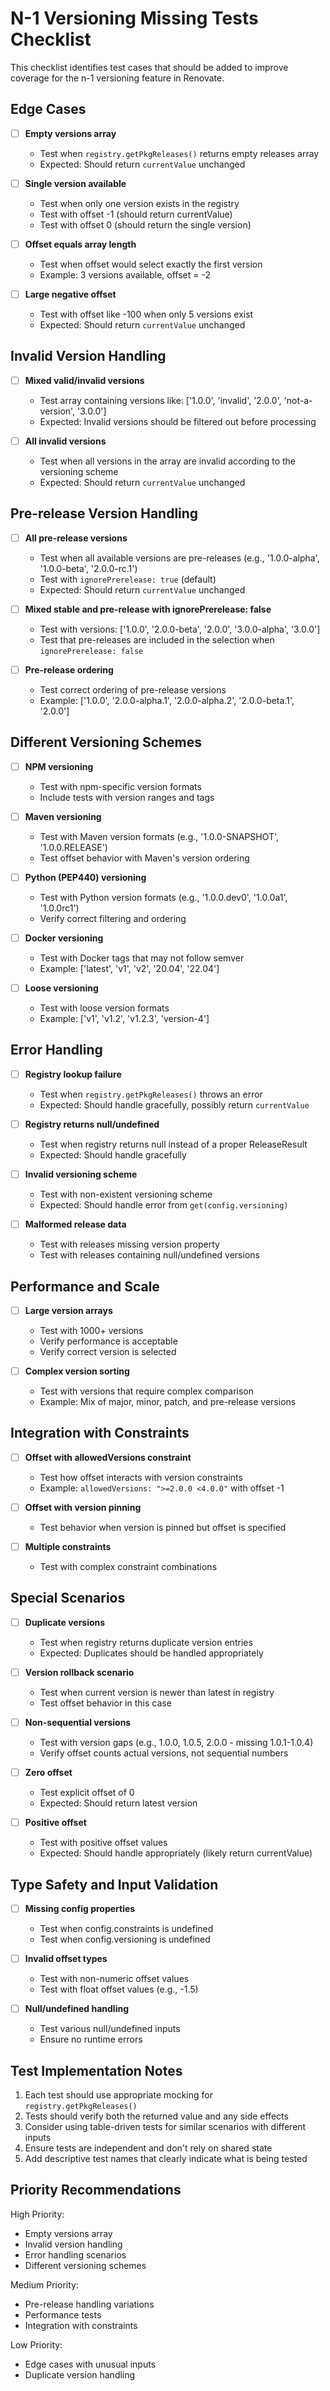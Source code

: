 # N-1 Versioning Missing Tests Checklist

This checklist identifies test cases that should be added to improve coverage for the n-1 versioning feature in Renovate.

## Edge Cases

- [ ] **Empty versions array**
  - Test when `registry.getPkgReleases()` returns empty releases array
  - Expected: Should return `currentValue` unchanged
- [ ] **Single version available**

  - Test when only one version exists in the registry
  - Test with offset -1 (should return currentValue)
  - Test with offset 0 (should return the single version)

- [ ] **Offset equals array length**

  - Test when offset would select exactly the first version
  - Example: 3 versions available, offset = -2

- [ ] **Large negative offset**
  - Test with offset like -100 when only 5 versions exist
  - Expected: Should return `currentValue` unchanged

## Invalid Version Handling

- [ ] **Mixed valid/invalid versions**

  - Test array containing versions like: ['1.0.0', 'invalid', '2.0.0', 'not-a-version', '3.0.0']
  - Expected: Invalid versions should be filtered out before processing

- [ ] **All invalid versions**
  - Test when all versions in the array are invalid according to the versioning scheme
  - Expected: Should return `currentValue` unchanged

## Pre-release Version Handling

- [ ] **All pre-release versions**

  - Test when all available versions are pre-releases (e.g., '1.0.0-alpha', '1.0.0-beta', '2.0.0-rc.1')
  - Test with `ignorePrerelease: true` (default)
  - Expected: Should return `currentValue` unchanged

- [ ] **Mixed stable and pre-release with ignorePrerelease: false**

  - Test with versions: ['1.0.0', '2.0.0-beta', '2.0.0', '3.0.0-alpha', '3.0.0']
  - Test that pre-releases are included in the selection when `ignorePrerelease: false`

- [ ] **Pre-release ordering**
  - Test correct ordering of pre-release versions
  - Example: ['1.0.0', '2.0.0-alpha.1', '2.0.0-alpha.2', '2.0.0-beta.1', '2.0.0']

## Different Versioning Schemes

- [ ] **NPM versioning**

  - Test with npm-specific version formats
  - Include tests with version ranges and tags

- [ ] **Maven versioning**

  - Test with Maven version formats (e.g., '1.0.0-SNAPSHOT', '1.0.0.RELEASE')
  - Test offset behavior with Maven's version ordering

- [ ] **Python (PEP440) versioning**

  - Test with Python version formats (e.g., '1.0.0.dev0', '1.0.0a1', '1.0.0rc1')
  - Verify correct filtering and ordering

- [ ] **Docker versioning**

  - Test with Docker tags that may not follow semver
  - Example: ['latest', 'v1', 'v2', '20.04', '22.04']

- [ ] **Loose versioning**
  - Test with loose version formats
  - Example: ['v1', 'v1.2', 'v1.2.3', 'version-4']

## Error Handling

- [ ] **Registry lookup failure**

  - Test when `registry.getPkgReleases()` throws an error
  - Expected: Should handle gracefully, possibly return `currentValue`

- [ ] **Registry returns null/undefined**

  - Test when registry returns null instead of a proper ReleaseResult
  - Expected: Should handle gracefully

- [ ] **Invalid versioning scheme**

  - Test with non-existent versioning scheme
  - Expected: Should handle error from `get(config.versioning)`

- [ ] **Malformed release data**
  - Test with releases missing version property
  - Test with releases containing null/undefined versions

## Performance and Scale

- [ ] **Large version arrays**

  - Test with 1000+ versions
  - Verify performance is acceptable
  - Verify correct version is selected

- [ ] **Complex version sorting**
  - Test with versions that require complex comparison
  - Example: Mix of major, minor, patch, and pre-release versions

## Integration with Constraints

- [ ] **Offset with allowedVersions constraint**

  - Test how offset interacts with version constraints
  - Example: `allowedVersions: ">=2.0.0 <4.0.0"` with offset -1

- [ ] **Offset with version pinning**

  - Test behavior when version is pinned but offset is specified

- [ ] **Multiple constraints**
  - Test with complex constraint combinations

## Special Scenarios

- [ ] **Duplicate versions**

  - Test when registry returns duplicate version entries
  - Expected: Duplicates should be handled appropriately

- [ ] **Version rollback scenario**

  - Test when current version is newer than latest in registry
  - Test offset behavior in this case

- [ ] **Non-sequential versions**

  - Test with version gaps (e.g., 1.0.0, 1.0.5, 2.0.0 - missing 1.0.1-1.0.4)
  - Verify offset counts actual versions, not sequential numbers

- [ ] **Zero offset**

  - Test explicit offset of 0
  - Expected: Should return latest version

- [ ] **Positive offset**
  - Test with positive offset values
  - Expected: Should handle appropriately (likely return currentValue)

## Type Safety and Input Validation

- [ ] **Missing config properties**

  - Test when config.constraints is undefined
  - Test when config.versioning is undefined

- [ ] **Invalid offset types**

  - Test with non-numeric offset values
  - Test with float offset values (e.g., -1.5)

- [ ] **Null/undefined handling**
  - Test various null/undefined inputs
  - Ensure no runtime errors

## Test Implementation Notes

1. Each test should use appropriate mocking for `registry.getPkgReleases()`
2. Tests should verify both the returned value and any side effects
3. Consider using table-driven tests for similar scenarios with different inputs
4. Ensure tests are independent and don't rely on shared state
5. Add descriptive test names that clearly indicate what is being tested

## Priority Recommendations

High Priority:

- Empty versions array
- Invalid version handling
- Error handling scenarios
- Different versioning schemes

Medium Priority:

- Pre-release handling variations
- Performance tests
- Integration with constraints

Low Priority:

- Edge cases with unusual inputs
- Duplicate version handling
